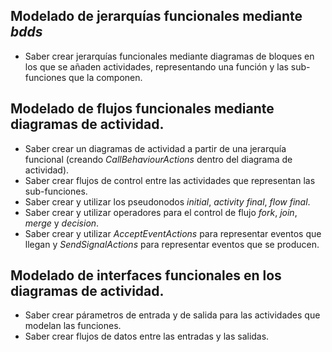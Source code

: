 ##  Modelado de jerarquías funcionales mediante *bdds*
* Saber crear jerarquías funcionales mediante diagramas de bloques en los que se añaden actividades, representando una función y las sub-funciones que la componen.  

## Modelado de flujos funcionales mediante diagramas de actividad. 
* Saber crear un diagramas de actividad a partir de una jerarquía funcional (creando *CallBehaviourActions* dentro del diagrama de actividad). 
* Saber crear flujos de control entre las actividades que representan las sub-funciones. 
* Saber crear y utilizar los pseudonodos *initial*, *activity final*, *flow final*. 
* Saber crear y utilizar operadores para el control de flujo *fork*, *join*, *merge* y *decision*.
* Saber crear y utilizar *AcceptEventActions* para representar eventos que llegan y *SendSignalActions* para representar eventos que se producen.  

## Modelado de interfaces funcionales en los diagramas de actividad. 
* Saber crear párametros de entrada y de salida para las actividades que modelan las funciones. 
* Saber crear flujos de datos entre las entradas y las salidas. 
 
